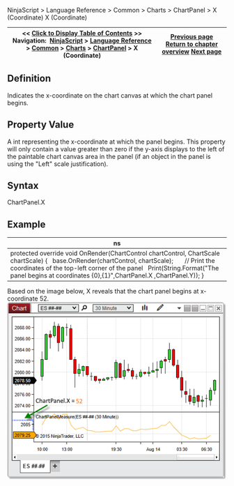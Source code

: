 ﻿
NinjaScript > Language Reference > Common > Charts > ChartPanel > X (Coordinate)
X (Coordinate)

| << [Click to Display Table of Contents](x_coordinate_chartpanel.md) >> **Navigation:**     [NinjaScript](ninjascript-1.md) > [Language Reference](language_reference_wip-1.md) > [Common](common-1.md) > [Charts](chart-1.md) > [ChartPanel](chartpanel-1.md) > X (Coordinate) | [Previous page](w_width_chartpanel-1.md) [Return to chapter overview](chartpanel-1.md) [Next page](y_coordinate_chartpanel-1.md) |
| --- | --- |

## Definition
Indicates the x-coordinate on the chart canvas at which the chart panel begins. 
## 
## Property Value
A int representing the x-coordinate at which the panel begins. This property will only contain a value greater than zero if the y-axis displays to the left of the paintable chart canvas area in the panel (if an object in the panel is using the "Left" scale justification).
 
## Syntax
ChartPanel.X
## 
## Example
| ns |
| --- |
| protected override void OnRender(ChartControl chartControl, ChartScale chartScale) {    base.OnRender(chartControl, chartScale);         // Print the coordinates of the top-left corner of the panel    Print(String.Format("The panel begins at coordinates {0},{1}",ChartPanel.X ,ChartPanel.Y)); } |

Based on the image below, X reveals that the chart panel begins at x-coordinate 52.
 
![ChartPanel_X](chartpanel_x.png)
